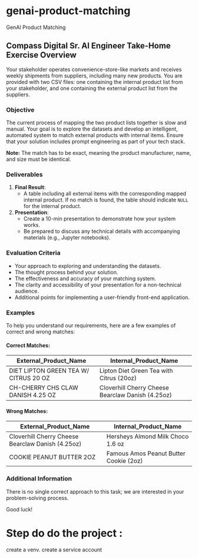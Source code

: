 # genai-product-matching
GenAI Product Matching

## Compass Digital Sr. AI Engineer Take-Home Exercise Overview

Your stakeholder operates convenience-store-like markets and receives weekly shipments from suppliers, including many new products. You are provided with two CSV files: one containing the internal product list from your stakeholder, and one containing the external product list from the suppliers.

### Objective
The current process of mapping the two product lists together is slow and manual. Your goal is to explore the datasets and develop an intelligent, automated system to match external products with internal items. Ensure that your solution includes prompt engineering as part of your tech stack.

**Note:** The match has to be exact, meaning the product manufacturer, name, and size must be identical.

### Deliverables
1. **Final Result**:
   - A table including all external items with the corresponding mapped internal product. If no match is found, the table should indicate `NULL` for the internal product.
2. **Presentation**:
   - Create a 10-min presentation to demonstrate how your system works.
   - Be prepared to discuss any technical details with accompanying materials (e.g., Jupyter notebooks).

### Evaluation Criteria
- Your approach to exploring and understanding the datasets.
- The thought process behind your solution.
- The effectiveness and accuracy of your matching system.
- The clarity and accessibility of your presentation for a non-technical audience.
- Additional points for implementing a user-friendly front-end application.

### Examples
To help you understand our requirements, here are a few examples of correct and wrong matches:

#### Correct Matches:
| External_Product_Name                     | Internal_Product_Name                          |
|-------------------------------------------|-----------------------------------------------|
| DIET LIPTON GREEN TEA W/ CITRUS 20 OZ     | Lipton Diet Green Tea with Citrus (20oz)      |
| CH-CHERRY CHS CLAW DANISH 4.25 OZ         | Cloverhill Cherry Cheese Bearclaw Danish (4.25oz) |

#### Wrong Matches:
| External_Product_Name                     | Internal_Product_Name                          |
|-------------------------------------------|-----------------------------------------------|
| Cloverhill Cherry Cheese Bearclaw Danish (4.25oz) | Hersheys Almond Milk Choco 1.6 oz           |
| COOKIE PEANUT BUTTER 2OZ                  | Famous Amos Peanut Butter Cookie (2oz)        |

### Additional Information
There is no single correct approach to this task; we are interested in your problem-solving process.

Good luck!

# Step do do the project : 
create a venv.
create a service account